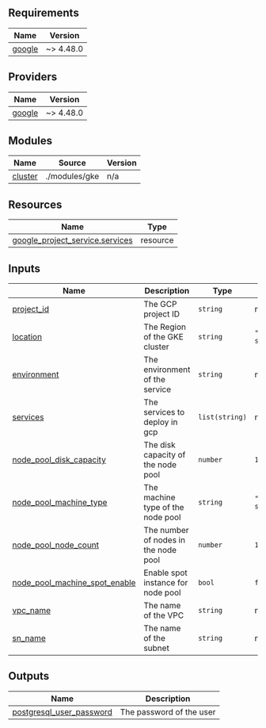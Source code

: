 <!-- BEGIN_TF_DOCS -->
## Requirements

| Name | Version |
|------|---------|
| <a name="requirement_google"></a> [google](#requirement\_google) | ~> 4.48.0 |

## Providers

| Name | Version |
|------|---------|
| <a name="provider_google"></a> [google](#provider\_google) | ~> 4.48.0 |

## Modules

| Name | Source | Version |
|------|--------|---------|
| <a name="module_cluster"></a> [cluster](#module\_cluster) | ./modules/gke | n/a |

## Resources

| Name | Type |
|------|------|
| [google_project_service.services](https://registry.terraform.io/providers/hashicorp/google/latest/docs/resources/project_service) | resource |

## Inputs

| Name | Description | Type | Default | Required |
|------|-------------|------|---------|:--------:|
| <a name="input_project_id"></a> [project\_id](#input\_project\_id) | The GCP project ID | `string` | n/a | yes |
| <a name="input_location"></a> [location](#input\_location) | The Region of the GKE cluster | `string` | `"asia-southeast1"` | no |
| <a name="input_environment"></a> [environment](#input\_environment) | The environment of the service | `string` | n/a | yes |
| <a name="input_services"></a> [services](#input\_services) | The services to deploy in gcp | `list(string)` | n/a | yes |
| <a name="input_node_pool_disk_capacity"></a> [node\_pool\_disk\_capacity](#input\_node\_pool\_disk\_capacity) | The disk capacity of the node pool | `number` | `100` | no |
| <a name="input_node_pool_machine_type"></a> [node\_pool\_machine\_type](#input\_node\_pool\_machine\_type) | The machine type of the node pool | `string` | `"n1-standard-1"` | no |
| <a name="input_node_pool_node_count"></a> [node\_pool\_node\_count](#input\_node\_pool\_node\_count) | The number of nodes in the node pool | `number` | `1` | no |
| <a name="input_node_pool_machine_spot_enable"></a> [node\_pool\_machine\_spot\_enable](#input\_node\_pool\_machine\_spot\_enable) | Enable spot instance for node pool | `bool` | `false` | no |
| <a name="input_vpc_name"></a> [vpc\_name](#input\_vpc\_name) | The name of the VPC | `string` | n/a | yes |
| <a name="input_sn_name"></a> [sn\_name](#input\_sn\_name) | The name of the subnet | `string` | n/a | yes |

## Outputs

| Name | Description |
|------|-------------|
| <a name="output_postgresql_user_password"></a> [postgresql\_user\_password](#output\_postgresql\_user\_password) | The password of the user |
<!-- END_TF_DOCS -->